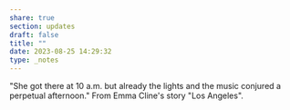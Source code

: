 ```yaml
---
share: true
section: updates
draft: false
title: ""
date: 2023-08-25 14:29:32
type: _notes
---
```


"She got there at 10 a.m. but already the lights and the music conjured a perpetual afternoon." From Emma Cline's story "Los Angeles".
